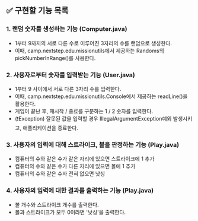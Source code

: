 ## ✅ 구현할 기능 목록

### 1. 랜덤 숫자를 생성하는 기능 (Computer.java)
- 1부터 9까지의 서로 다른 수로 이루어진 3자리의 수를 랜덤으로 생성한다.
- 이때, camp.nextstep.edu.missionutils에서 제공하는 Randoms의 pickNumberInRange()를 사용한다.

### 2. 사용자로부터 숫자를 입력받는 기능 (User.java)
- 1부터 9 사이에서 서로 다른 3자리 수를 입력한다.
- 이때, camp.nextstep.edu.missionutils.Console에서 제공하는 readLine()을 활용한다.
- 게임이 끝난 후, 재시작 / 종료를 구분하는 1 / 2 숫자를 입력한다.
- (❗️Exception) 잘못된 값을 입력할 경우 IllegalArgumentException예외 발생시키고, 애플리케이션을 종료한다.

### 3. 사용자의 입력에 대해 스트라이크, 볼을 판정하는 기능 (Play.java)
- 컴퓨터의 수와 같은 수가 같은 자리에 있으면 스트라이크에 1 추가
- 컴퓨터의 수와 같은 수가 다른 자리에 있으면 볼에 1 추가
- 컴퓨터의 수와 같은 수자 전혀 없으면 낫싱

### 4. 사용자의 입력에 대한 결과를 출력하는 기능 (Play.java)
- 볼 개수와 스트라이크 개수를 출력한다.
- 볼과 스트라이크가 모두 0이라면 '낫싱'을 출력한다.
